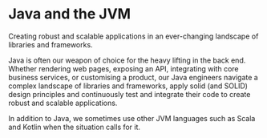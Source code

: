 # Java and the JVM

Creating robust and scalable applications in an ever-changing landscape of libraries and frameworks.

Java is often our weapon of choice for the heavy lifting in the back end. Whether rendering web pages, exposing an API, integrating with core business services, or customising a product, our Java engineers navigate a complex landscape of libraries and frameworks, apply solid (and SOLID) design principles and continuously test and integrate their code to create robust and scalable applications.

In addition to Java, we sometimes use other JVM languages such as Scala and Kotlin when the situation calls for it.
